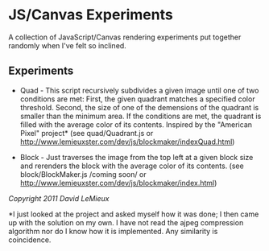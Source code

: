 JS/Canvas Experiments
=====================

A collection of JavaScript/Canvas rendering experiments put together randomly when I've felt so inclined.

Experiments
-----------

* Quad - This script recursively subdivides a given image until one of two conditions are met:
First, the given quadrant matches a specified color threshold. Second, the size of one of the demensions of the quadrant is smaller
than the minimum area. If the conditions are met, the quadrant is filled with the average color of its contents. Inspired by the
"American Pixel" project* (see quad/Quadrant.js or http://www.lemieuxster.com/dev/js/blockmaker/indexQuad.html)

* Block - Just traverses the image from the top left at a given block size and rerenders the block with the average color of its contents.
(see block/BlockMaker.js /coming soon/ or http://www.lemieuxster.com/dev/js/blockmaker/index.html)

*Copyright 2011 David LeMieux*

*I just looked at the project and asked myself how it was done; I then came up with the solution on my own. I have not read the
ajpeg compression algorithm nor do I know how it is implemented. Any similarity is coincidence.


